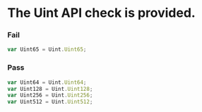 # The Uint API check is provided.

### Fail

```js
var Uint65 = Uint.Uint65;
```

### Pass

```js
var Uint64 = Uint.Uint64;
var Uint128 = Uint.Uint128;
var Uint256 = Uint.Uint256;
var Uint512 = Uint.Uint512;
```